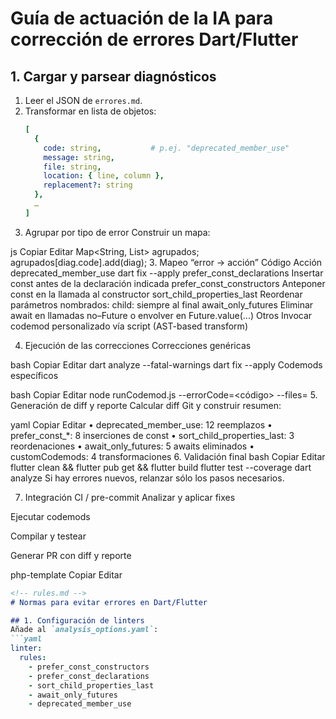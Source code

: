 <!-- instrucciones.md -->
# Guía de actuación de la IA para corrección de errores Dart/Flutter

## 1. Cargar y parsear diagnósticos
1. Leer el JSON de `errores.md`.  
2. Transformar en lista de objetos:
   ```yaml
   [
     {
       code: string,           # p.ej. "deprecated_member_use"
       message: string,
       file: string,
       location: { line, column },
       replacement?: string
     },
     …
   ]
2. Agrupar por tipo de error
Construir un mapa:

js
Copiar
Editar
Map<String, List<Diagnostic>> agrupados;
agrupados[diag.code].add(diag);
3. Mapeo “error → acción”
Código	Acción
deprecated_member_use	dart fix --apply
prefer_const_declarations	Insertar const antes de la declaración indicada
prefer_const_constructors	Anteponer const en la llamada al constructor
sort_child_properties_last	Reordenar parámetros nombrados: child: siempre al final
await_only_futures	Eliminar await en llamadas no–Future o envolver en Future.value(...)
Otros	Invocar codemod personalizado vía script (AST-based transform)

4. Ejecución de las correcciones
Correcciones genéricas

bash
Copiar
Editar
dart analyze --fatal-warnings
dart fix --apply
Codemods específicos

bash
Copiar
Editar
node runCodemod.js --errorCode=<código> --files=<archivos>
5. Generación de diff y reporte
Calcular diff Git y construir resumen:

yaml
Copiar
Editar
• deprecated_member_use: 12 reemplazos
• prefer_const_*: 8 inserciones de const
• sort_child_properties_last: 3 reordenaciones
• await_only_futures: 5 awaits eliminados
• customCodemods: 4 transformaciones
6. Validación final
bash
Copiar
Editar
flutter clean && flutter pub get && flutter build
flutter test --coverage
dart analyze
Si hay errores nuevos, relanzar sólo los pasos necesarios.

7. Integración CI / pre-commit
Analizar y aplicar fixes

Ejecutar codemods

Compilar y testear

Generar PR con diff y reporte

php-template
Copiar
Editar

```markdown
<!-- rules.md -->
# Normas para evitar errores en Dart/Flutter

## 1. Configuración de linters
Añade al `analysis_options.yaml`:
```yaml
linter:
  rules:
    - prefer_const_constructors
    - prefer_const_declarations
    - sort_child_properties_last
    - await_only_futures
    - deprecated_member_use
